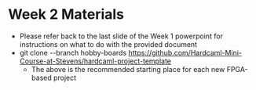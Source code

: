 # Week 2 Materials

* Please refer back to the last slide of the Week 1 powerpoint for instructions on what to do with the provided document
* git clone --branch hobby-boards https://github.com/Hardcaml-Mini-Course-at-Stevens/hardcaml-project-template
   * The above is the recommended starting place for each new FPGA-based project
